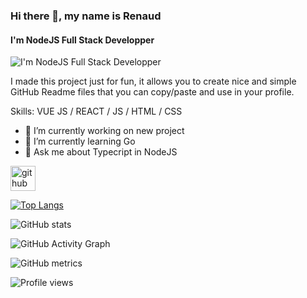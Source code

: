 ### Hi there 👋, my name is Renaud
#### I'm NodeJS Full Stack Developper
![I'm NodeJS Full Stack Developper](https://arturssmirnovs.github.io/github-profile-readme-generator/images/banner.png)

I made this project just for fun, it allows you to create nice and simple GitHub Readme files that you can copy/paste and use in your profile.

Skills: VUE JS / REACT / JS / HTML / CSS

- 🔭 I’m currently working on new project 
- 🌱 I’m currently learning Go 
- 💬 Ask me about Typecript in NodeJS 


[<img src='https://cdn.jsdelivr.net/npm/simple-icons@3.0.1/icons/github.svg' alt='github' height='40'>](https://github.com/Reuno92)  

[![Top Langs](https://github-readme-stats.vercel.app/api/top-langs/?username=Reuno92)](https://github.com/anuraghazra/github-readme-stats)

![GitHub stats](https://github-readme-stats.vercel.app/api?username=Reuno92&show_icons=true)  

![GitHub Activity Graph](https://activity-graph.herokuapp.com/graph?username=Reuno92)  

![GitHub metrics](https://metrics.lecoq.io/Reuno92)  

![Profile views](https://gpvc.arturio.dev/Reuno92)  
